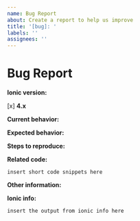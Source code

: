 ```yaml
---
name: Bug Report
about: Create a report to help us improve
title: '[bug]: '
labels: ''
assignees: ''
---
```


<!-- ISSUES MISSING IMPORTANT INFORMATION MAY BE CLOSED WITHOUT INVESTIGATION. -->

# Bug Report

**Ionic version:**
<!-- (Only Ionic 4.x is supported.) -->
[x] **4.x**

**Current behavior:**
<!-- Describe how the bug manifests. -->

**Expected behavior:**
<!-- Describe what the behavior would be without the bug. -->

**Steps to reproduce:**
<!--  Please explain the steps required to duplicate the issue, especially if you are able to provide a sample application. -->

**Related code:**

<!-- If you are able to illustrate the bug or feature request with an example, please provide a sample application via one of the following means:

A sample application via GitHub

StackBlitz (https://stackblitz.com)
Ionic Angular StackBlitz: https://stackblitz.com/edit/ionic-v4-angular-tabs

Plunker (http://plnkr.co/edit/cpeRJs?p=preview)

-->

```
insert short code snippets here
```

**Other information:**
<!-- List any other information that is relevant to your issue. Stack traces, related issues, suggestions on how to fix, Stack Overflow links, forum links, etc. -->

**Ionic info:**
<!-- (run `ionic info` from a terminal/cmd prompt and paste output below): -->

```
insert the output from ionic info here
```
